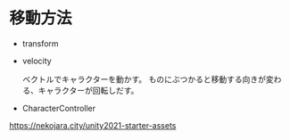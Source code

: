 # 移動方法
- transform
- velocity

  ベクトルでキャラクターを動かす。
  ものにぶつかると移動する向きが変わる、キャラクターが回転しだす。
- CharacterController

https://nekojara.city/unity2021-starter-assets
